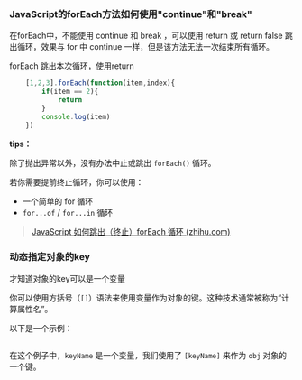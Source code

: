 ### JavaScript的forEach方法如何使用"continue"和"break"

在forEach中，不能使用 continue 和 break ，可以使用 return 或 return false 跳出循环，效果与 for 中 continue 一样，但是该方法无法一次结束所有循环。

forEach 跳出本次循环，使用return

```js
    [1,2,3].forEach(function(item,index){
        if(item == 2){
            return
        }
        console.log(item)
    })
```

**tips：**

除了抛出异常以外，没有办法中止或跳出 `forEach()` 循环。

若你需要提前终止循环，你可以使用：

- 一个简单的 for 循环
- `for...of` / `for...in` 循环

> [JavaScript 如何跳出（终止）forEach 循环 (zhihu.com)](https://www.zhihu.com/tardis/zm/art/601625100?source_id=1005)



### 动态指定对象的key

才知道对象的key可以是一个变量

你可以使用方括号（`[]`）语法来使用变量作为对象的键。这种技术通常被称为“计算属性名”。

以下是一个示例：

```js

```

在这个例子中，`keyName` 是一个变量，我们使用了 `[keyName]` 来作为 `obj` 对象的一个键。



